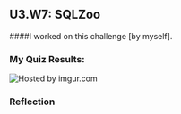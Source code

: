## U3.W7: SQLZoo

####I worked on this challenge [by myself].



### My Quiz Results:
<!-- Include the link to your image (saved in the imgs folder) to display it inline. -->
<img src="http://i.imgur.com/Cf1WFHN.jpg" title="Hosted by imgur.com"/>



### Reflection